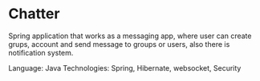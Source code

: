 # Chatter

Spring application that works as a messaging app, where user can create grups, account and send message to groups or users, also there is notification system.

Language: Java
Technologies: Spring, Hibernate, websocket, Security

